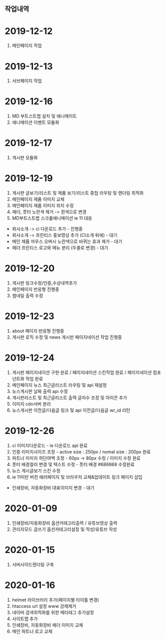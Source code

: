 ## 작업내역

# 2019-12-12
1. 메인페이지 작업

# 2019-12-13
1. 서브페이지 작업

# 2019-12-16
1. MD 부트스트랩 설치 및 애니메이트
2. 애니메이션 이벤트 모듈화

# 2019-12-17
1. 게시판 모듈화

# 2019-12-19
1. 게시판 글보기/리스트 및 제품 보기/리스트 중첩 라우팅 및 렌더링 최적화
2. 메인페이지 제품 이미지 교체
3. 메인페이지 제품 이미지 위치 수정
4. 헤더, 풋터 노란색 제거 -> 흰색으로 변경
5. MD부트스트랩 스크롤애니메이션 ie 11 대응
- 회사소개 -> ci 다운로드 추가 - 진행중
- 회사소개 -> 프린티스 홍보영상 추가 (CI소개 뒤에) - 대기
- 메인 제품 마우스 오버시 노란색으로 바뀌는 효과 제거 - 대기 
- 헤더 프린티스 로고와 메뉴 분리 (두줄로 변경) - 대기

# 2019-12-20
1. 게시판 링크수정/인증,수상내역추가
2. 메인페이지 반응형 진행중
3. 썸네일 출력 수정

# 2019-12-23
1. about 페이지 반응형 진행중
2. 게시판 로직 수정 및 news 게시판 페이지네이션 작업 진행중

# 2019-12-24
1. 게시판 페이지네이션 구현 완료 / 페이지네이션 스킨작업 완료 / 페이지네이션 컴포넌트화 작업 완료
2. 메인페이지 뉴스 최근글리스트 라우팅 및 api 재설정
3. 뉴스게시판 날짜 출력 api 수정
4. 게시판리스트 및 최근글리스트 출력 글자수 조정 및 아이콘 추가
5. 이미지 cdn서버 분리
6. 뉴스게시판 이전글/다음글 링크 및 api 이전글/다음글 wr_id 리턴

# 2019-12-26
1. ci 이미지다운로드 - ie 다운로드 api 완료
2. 인증 이미지사이즈 조정 - active size : 250px / nomal size : 200px 완료
3. 파트너 이미지 하단여백 조정 - 60px -> 80px 수정 / 이미지 수정 완료
4. 풋터 배경컬러 변경 및 텍스트 수정 - 풋터 배경 #686868 수정완료
5. 뉴스 게시글보기 스킨 수정
6. ie 11미만 버전 에러페이지 및 브라우저 교체&업데이트 링크 페이지 삽입
- 인쇄장비, 자동화장비 대표이미지 변경 - 대기

# 2020-01-09
1. 인쇄장비/자동화장비 옵션카테고리출력 / 유튜브영상 출력
2. 관리자모드 글쓰기 옵션카테고리설정 및 작성/유튜브 작성

# 2020-01-15
1. 서버사이드렌더링 구축

# 2020-01-16
1. helmet 라이브러리 추가(페이지별 타이틀 변경)
2. htaccess url 설정 www 강제제거 
3. 네이버 검색최적화를 위한 메타태그 추가설정
4. 사이트맵 추가
5. 인쇄장비, 자동화장비 헤더 이미지 교체
6. 메인 파트너 로고 교체